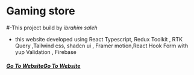 # Gaming store

#-This project build by *ibrahim saleh*
- this website developed using React Typescript, Redux Toolkit , RTK Query ,Tailwind css, shadcn ui , Framer motion,React Hook Form with yup Validation , Firebase

#### *[Go To WebsiteGo To Website](https://gaming-ecommerce-a7eac.web.app/ "Go To WebsiteGo To Website")*
